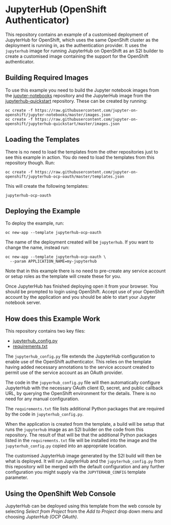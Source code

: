 JupyterHub (OpenShift Authenticator)
====================================

This repository contains an example of a customised deployment of JupyterHub for OpenShift, which uses the same OpenShift cluster as the deployment is running in, as the authentication provider. It uses the ``jupyterhub`` image for running JupyterHub on OpenShift as an S2I builder to create a customised image containing the support for the OpenShift authenticator.

Building Required Images
------------------------

To use this example you need to build the Jupyter notebook images from the [jupyter-notebooks](https://github.com/jupyter-on-openshift/jupyter-notebooks) repository and the JupyterHub image from the [jupyterhub-quickstart](https://github.com/jupyter-on-openshift/jupyterhub-quickstart) repository. These can be created by running:

```
oc create -f https://raw.githubusercontent.com/jupyter-on-openshift/jupyter-notebooks/master/images.json
oc create -f https://raw.githubusercontent.com/jupyter-on-openshift/jupyterhub-quickstart/master/images.json
```

Loading the Templates
---------------------

There is no need to load the templates from the other repositories just to see this example in action. You do need to load the templates from this repository though. Run:

```
oc create -f https://raw.githubusercontent.com/jupyter-on-openshift/jupyterhub-ocp-oauth/master/templates.json
```

This will create the following templates:

```
jupyterhub-ocp-oauth
```

Deploying the Example
---------------------

To deploy the example, run:

```
oc new-app --template jupyterhub-ocp-oauth
```

The name of the deployment created will be ``jupyterhub``. If you want to change the name, instead run:

```
oc new-app --template jupyterhub-ocp-oauth \
  --param APPLICATION_NAME=my-jupyterhub
```

Note that in this example there is no need to pre-create any service account or setup roles as the template will create these for you.

Once JupyterHub has finished deploying open it from your browser. You should be prompted to login using OpenShift. Accept use of your OpenShift account by the application and you should be able to start your Jupyter notebook server.

How does this Example Work
--------------------------

This repository contains two key files:

* [jupyterhub_config.py](./jupyterhub_config.py)
* [requirements.txt](./requirements.txt)

The ``jupyterhub_config.py`` file extends the JupyterHub configuration to enable use of the OpenShift authenticator. This relies on the template having added necessary annotations to the service account created to permit use of the service account as an OAuth provider.

The code in the ``jupyerhub_config.py`` file will then automatically configure JupyterHub with the necessary OAuth client ID, secret, and public callback URL, by querying the OpenShift environment for the details. There is no need for any manual configuration.

The ``requirements.txt`` file lists additional Python packages that are required by the code in ``jupyterhub_config.py``.

When the application is created from the template, a build will be setup that runs the ``jupyterhub`` image as an S2I builder on the code from this repository. The result of that will be that the additional Python packages listed in the ``requirements.txt`` file will be installed into the image and the ``jupyterhub_config.py`` copied into an appropriate location.

The customised JupyterHub image generated by the S2I build will then be what is deployed. It will run JupyterHub and the ``jupyterhub_config.py`` from this repository will be merged with the default configuration and any further configuration you might supply via the ``JUPYTERHUB_CONFIG`` template parameter.

Using the OpenShift Web Console
-------------------------------

JupyterHub can be deployed using this template from the web console by selecting _Select from Project_ from the _Add to Project_ drop down menu and choosing _JupterHub (OCP OAuth)_.

